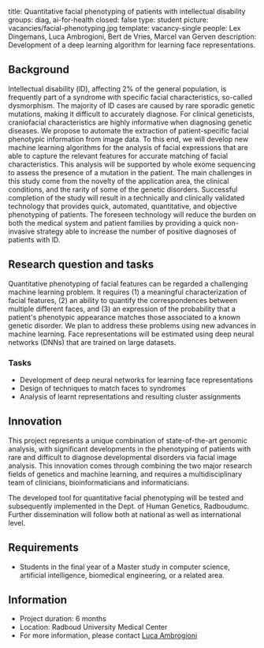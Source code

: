 title: Quantitative facial phenotyping of patients with intellectual disability
groups: diag, ai-for-health
closed: false
type: student
picture: vacancies/facial-phenotyping.jpg
template: vacancy-single
people: Lex Dingemans, Luca Ambrogioni, Bert de Vries, Marcel van Gerven
description: Development of a deep learning algorithm for learning face representations.

## Background
lntellectual disability (lD), affecting 2% of the general population, is frequently part of a syndrome with specific facial characteristics, so-called dysmorphism. The majority of lD cases are caused by rare sporadic genetic mutations, making it difficult to accurately diagnose. For clinical geneticists, craniofacial characteristics are highly informative when diagnosing genetic diseases. We propose to automate the extraction of patient-specific facial phenotypic information from image data. To this end, we will develop new machine learning algorithms for the analysis of facial expressions that are able to capture the relevant features for accurate matching of facial characteristics. This analysis will be supported by whole exome sequencing to assess the presence of a mutation in the patient. The main challenges in this study come from the novelty of the application area, the clinical conditions, and the rarity of some of the genetic disorders. Successful completion of the study will result in a technically and clinically validated technology that provides quick, automated, quantitative, and objective phenotyping of patients. The foreseen technology will reduce the burden on both the medical system and patient families by providing a quick non-invasive strategy able to increase the number of positive diagnoses of patients with lD.


## Research question and tasks
Quantitative phenotyping of facial features can be regarded a challenging machine learning problem. lt requires (1) a meaningful characterization of facial features, (2) an ability to quantify the correspondences between multiple different faces, and (3) an expression of the probability that a patient's phenotypic appearance matches those associated to a known genetic disorder.
We plan to address these problems using new advances in machine learning. Face representations will be estimated using deep neural networks (DNNs) that are trained on large datasets.


### Tasks
*	Development of deep neural networks for learning face representations
*	Design of techniques to match faces to syndromes
*	Analysis of learnt representations and resulting cluster assignments

## Innovation
This project represents a unique combination of state-of-the-art genomic analysis, with significant developments in the phenotyping of patients with rare and difficult to diagnose developmental disorders via facial image analysis. This innovation comes through combining the two major research fields of genetics and machine learning, and requires a multidisciplinary team of clinicians, bioinformaticians and informaticians.

The developed tool for quantitative facial phenotyping will be tested and subsequently implemented in the Dept. of Human Genetics, Radboudumc. Further dissemination will follow both at national as well as international level.


## Requirements
-	Students in the final year of a Master study in computer science, artificial intelligence, biomedical engineering, or a related area.

## Information
-	Project duration: 6 months
-	Location: Radboud University Medical Center
-	For more information, please contact [Luca Ambrogioni](https://www.ru.nl/english/people/ambrogioni-l/) 
